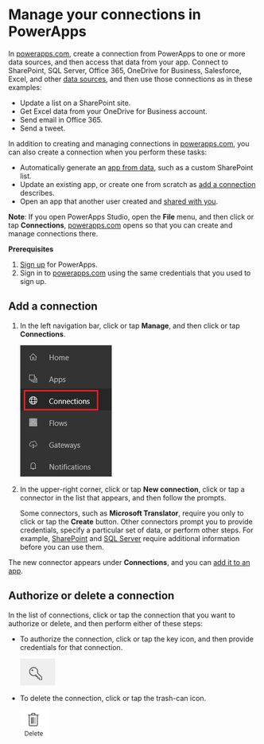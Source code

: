 <properties
    pageTitle="Manage connections in PowerApps | Microsoft PowerApps"
    description="Add and manage connections from PowerApps to data sources such as SharePoint, SQL Server, OneDrive for Business, Salesforce, and Office 365"
    services=""
    suite="powerapps"
    documentationCenter="na"
    authors="archnair"
    manager="anneta"
    editor=""
    tags=""/>

<tags
   ms.service="powerapps"
   ms.devlang="na"
   ms.topic="article"
   ms.tgt_pltfrm="na"
   ms.workload="na"
   ms.date="10/16/2016"
   ms.author="archanan"/>

# Manage your connections in PowerApps #
In [powerapps.com](https://web.powerapps.com), create a connection from PowerApps to one or more data sources, and then access that data from your app. Connect to SharePoint, SQL Server, Office 365, OneDrive for Business, Salesforce, Excel, and other [data sources](connections-list.md), and then use those connections as in these examples:

- Update a list on a SharePoint site.
- Get Excel data from your OneDrive for Business account.
- Send email in Office 365.
- Send a tweet.

In addition to creating and managing connections in [powerapps.com](https://web.powerapps.com), you can also create a connection when you perform these tasks:

- Automatically generate an [app from data](app-from-sharepoint.md), such as a custom SharePoint list.
- Update an existing app, or create one from scratch as [add a connection](add-data-connection.md) describes.
- Open an app that another user created and [shared with you](share-app.md).

**Note**: If you open PowerApps Studio, open the **File** menu, and then click or tap **Connections**, [powerapps.com](https://web.powerapps.com) opens so that you can create and manage connections there.

**Prerequisites**

1. [Sign up](signup-for-powerapps.md) for PowerApps.
1. Sign in to [powerapps.com](https://web.powerapps.com) using the same credentials that you used to sign up.

## Add a connection ##
1. In the left navigation bar, click or tap **Manage**, and then click or tap **Connections**.

	![Connections Manage](./media/add-manage-connections/open-connections.png)

1. In the upper-right corner, click or tap **New connection**, click or tap a connector in the list that appears, and then follow the prompts.

	Some connectors, such as **Microsoft Translator**, require you only to click or tap the **Create** button. Other connectors prompt you to provide credentials, specify a particular set of data, or perform other steps. For example, [SharePoint](connection-sharepoint-online.md) and [SQL Server](connection-azure-sqldatabase.md) require additional information before you can use them.

The new connector appears under **Connections**, and you can [add it to an app](add-data-connection.md).

## Authorize or delete a connection ##
In the list of connections, click or tap the connection that you want to authorize or delete, and then perform either of these steps:

- To authorize the connection, click or tap the key icon, and then provide credentials for that connection.

	![Authorize connection](./media/add-manage-connections/edit-icon.png)

- To delete the connection, click or tap the trash-can icon.

	![Delete icon](./media/add-manage-connections/delete-icon.png)
